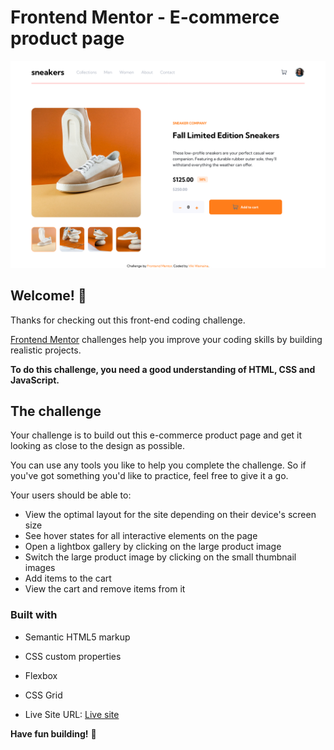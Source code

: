 # Frontend Mentor - E-commerce product page

![Design preview for the E-commerce product page coding challenge](./design/Screenshot%20E-commerce%20product%20page.png)

## Welcome! 👋

Thanks for checking out this front-end coding challenge.

[Frontend Mentor](https://www.frontendmentor.io) challenges help you improve your coding skills by building realistic projects.

**To do this challenge, you need a good understanding of HTML, CSS and JavaScript.**

## The challenge

Your challenge is to build out this e-commerce product page and get it looking as close to the design as possible.

You can use any tools you like to help you complete the challenge. So if you've got something you'd like to practice, feel free to give it a go.

Your users should be able to:

- View the optimal layout for the site depending on their device's screen size
- See hover states for all interactive elements on the page
- Open a lightbox gallery by clicking on the large product image
- Switch the large product image by clicking on the small thumbnail images
- Add items to the cart
- View the cart and remove items from it

### Built with

- Semantic HTML5 markup
- CSS custom properties
- Flexbox
- CSS Grid

- Live Site URL: [Live site](https://e-commerce-product-page-d7vq.onrender.com)

**Have fun building!** 🚀
